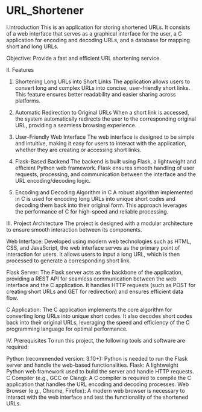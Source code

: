 # URL_Shortener

I.Introduction
This is an application for storing shortened URLs. It consists of a web interface that serves as a graphical interface for the user, a C application for encoding and decoding URLs, and a database for mapping short and long URLs.

Objective: Provide a fast and efficient URL shortening service.



II. Features
1. Shortening Long URLs into Short Links
The application allows users to convert long and complex URLs into concise, user-friendly short links. This feature ensures better readability and easier sharing across platforms.

2. Automatic Redirection to Original URLs
When a short link is accessed, the system automatically redirects the user to the corresponding original URL, providing a seamless browsing experience.

3. User-Friendly Web Interface
The web interface is designed to be simple and intuitive, making it easy for users to interact with the application, whether they are creating or accessing short links.

4. Flask-Based Backend
The backend is built using Flask, a lightweight and efficient Python web framework. Flask ensures smooth handling of user requests, processing, and communication between the interface and the URL encoding/decoding logic.

5. Encoding and Decoding Algorithm in C
A robust algorithm implemented in C is used for encoding long URLs into unique short codes and decoding them back into their original form. This approach leverages the performance of C for high-speed and reliable processing.



III. Project Architecture
The project is designed with a modular architecture to ensure smooth interaction between its components.

Web Interface:
Developed using modern web technologies such as HTML, CSS, and JavaScript, the web interface serves as the primary point of interaction for users. It allows users to input a long URL, which is then processed to generate a corresponding short link.

Flask Server:
The Flask server acts as the backbone of the application, providing a REST API for seamless communication between the web interface and the C application. It handles HTTP requests (such as POST for creating short URLs and GET for redirection) and ensures efficient data flow.

C Application:
The C application implements the core algorithm for converting long URLs into unique short codes. It also decodes short codes back into their original URLs, leveraging the speed and efficiency of the C programming language for optimal performance.



IV. Prerequisites
To run this project, the following tools and software are required:

Python (recommended version: 3.10+): Python is needed to run the Flask server and handle the web-based functionalities.
Flask: A lightweight Python web framework used to build the server and handle HTTP requests.
C Compiler (e.g., GCC or Clang): A C compiler is required to compile the C application that handles the URL encoding and decoding processes.
Web Browser (e.g., Chrome, Firefox): A modern web browser is necessary to interact with the web interface and test the functionality of the shortened URLs.





